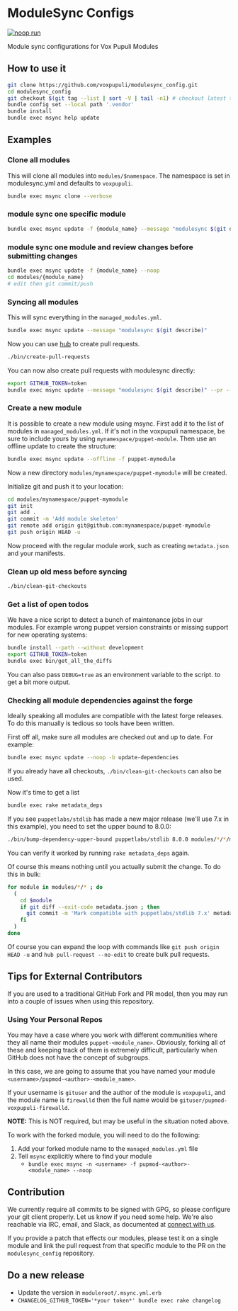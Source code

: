 # ModuleSync Configs

[![noop run](https://github.com/voxpupuli/modulesync_config/actions/workflows/main.yml/badge.svg)](https://github.com/voxpupuli/modulesync_config/actions/workflows/main.yml)

Module sync configurations for Vox Pupuli Modules

## How to use it

```bash
git clone https://github.com/voxpupuli/modulesync_config.git
cd modulesync_config
git checkout $(git tag --list | sort -V | tail -n1) # checkout latest tag
bundle config set --local path '.vendor'
bundle install
bundle exec msync help update
```

## Examples

### Clone all modules

This will clone all modules into `modules/$namespace`.
The namespace is set in modulesync.yml and defaults to `voxpupuli`.

```bash
bundle exec msync clone --verbose
```

### module sync one specific module

```bash
bundle exec msync update -f {module_name} --message "modulesync $(git describe)"
```

### module sync one module and review changes before submitting changes

```bash
bundle exec msync update -f {module_name} --noop
cd modules/{module_name}
# edit then git commit/push
```

### Syncing all modules

This will sync everything in the `managed_modules.yml`.

```bash
bundle exec msync update --message "modulesync $(git describe)"
```

Now you can use [hub](https://github.com/github/hub) to create pull requests.

```bash
./bin/create-pull-requests
```

You can now also create pull requests with modulesync directly:

```bash
export GITHUB_TOKEN=token
bundle exec msync update --message "modulesync $(git describe)" --pr --pr-labels modulesync --pr-title "modulesync $(git describe)"
```

### Create a new module

It is possible to create a new module using msync.
First add it to the list of modules in `managed_modules.yml`.
If it's not in the voxpupuli namespace, be sure to include yours by using `mynamespace/puppet-module`.
Then use an offline update to create the structure:

```bash
bundle exec msync update --offline -f puppet-mymodule
```

Now a new directory `modules/mynamespace/puppet-mymodule` will be created.

Initialize git and push it to your location:

```bash
cd modules/mynamespace/puppet-mymodule
git init
git add .
git commit -m 'Add module skeleton'
git remote add origin git@github.com:mynamespace/puppet-mymodule
git push origin HEAD -u
```

Now proceed with the regular module work, such as creating `metadata.json` and your manifests.

### Clean up old mess before syncing

```bash
./bin/clean-git-checkouts
```

### Get a list of open todos

We have a nice script to detect a bunch of maintenance jobs in our modules. For
example wrong puppet version constraints or missing support for new operating
systems:

```bash
bundle install --path --without development
export GITHUB_TOKEN=token
bundle exec bin/get_all_the_diffs
```

You can also pass `DEBUG=true` as an environment variable to the script. to get
a bit more output.

### Checking all module dependencies against the forge

Ideally speaking all modules are compatible with the latest forge releases. To
do this manually is tedious so tools have been written.

First off all, make sure all modules are checked out and up to date. For
example:

```bash
bundle exec msync update --noop -b update-dependencies
```

If you already have all checkouts, `./bin/clean-git-checkouts` can also be
used.

Now it's time to get a list
```bash
bundle exec rake metadata_deps
```

If you see `puppetlabs/stdlib` has made a new major release (we'll use 7.x in
this example), you need to set the upper bound to 8.0.0:

```bash
./bin/bump-dependency-upper-bound puppetlabs/stdlib 8.0.0 modules/*/*/metadata.json
```

You can verify it worked by running `rake metadata_deps` again.

Of course this means nothing until you actually submit the change. To do this
in bulk:
```bash
for module in modules/*/* ; do
  (
    cd $module
    if git diff --exit-code metadata.json ; then
      git commit -m 'Mark compatible with puppetlabs/stdlib 7.x' metadata.json
    fi
  )
done
```

Of course you can expand the loop with commands like `git push origin HEAD -u`
and `hub pull-request --no-edit` to create bulk pull requests.

## Tips for External Contributors

If you are used to a traditional GitHub Fork and PR model, then you may run into
a couple of issues when using this repository.

### Using Your Personal Repos

You may have a case where you work with different communities where they all
name their modules `puppet-<module_name>`. Obviously, forking all of these and
keeping track of them is extremely difficult, particularly when GitHub does not
have the concept of subgroups.

In this case, we are going to assume that you have named your module
`<username>/pupmod-<author>-<module_name>`.

If your username is `gituser` and the author of the module is `voxpupuli`, and
the module name is `firewalld` then the full name would be
`gituser/pupmod-voxpupuli-firewalld`.

**NOTE:** This is NOT required, but may be useful in the situation noted above.

To work with the forked module, you will need to do the following:

1. Add your forked module name to the `managed_modules.yml` file
2. Tell `msync` explicitly where to find your module
   * `bundle exec msync -n <username> -f pupmod-<author>-<module_name> --noop`

## Contribution

We currently require all commits to be signed with GPG, so please configure
your git client properly. Let us know if you need some help. We're also
reachable via IRC, email, and Slack, as documented at [connect with us](https://voxpupuli.org/connect/).

If you provide a patch that effects our modules, please test it on a single
module and link the pull request from that specific module to the PR on
the `modulesync_config` repository.

## Do a new release

* Update the version in `moduleroot/.msync.yml.erb`
* `CHANGELOG_GITHUB_TOKEN='*your token*' bundle exec rake changelog`

